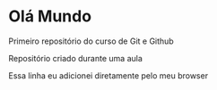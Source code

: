 # Olá Mundo
 Primeiro repositório do curso de Git e Github

 Repositório criado durante uma aula

 Essa linha eu adicionei diretamente pelo meu browser
